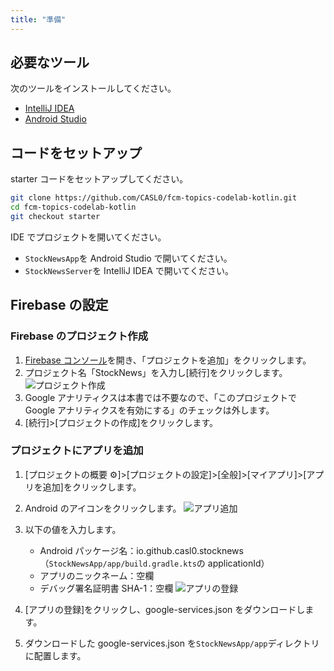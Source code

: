 ```yaml
---
title: "準備"
---
```


## 必要なツール

次のツールをインストールしてください。

- [IntelliJ IDEA](https://www.jetbrains.com/idea/)
- [Android Studio](https://developer.android.com/studio?hl=ja)

## コードをセットアップ

starter コードをセットアップしてください。

```sh
git clone https://github.com/CASL0/fcm-topics-codelab-kotlin.git
cd fcm-topics-codelab-kotlin
git checkout starter
```

IDE でプロジェクトを開いてください。

- `StockNewsApp`を Android Studio で開いてください。
- `StockNewsServer`を IntelliJ IDEA で開いてください。

## Firebase の設定

### Firebase のプロジェクト作成

1. [Firebase コンソール](https://console.firebase.google.com/?hl=ja)を開き、「プロジェクトを追加」をクリックします。
2. プロジェクト名「StockNews」を入力し[続行]をクリックします。
   ![プロジェクト作成](https://storage.googleapis.com/zenn-user-upload/5cd3feef4011-20231127.png)
3. Google アナリティクスは本書では不要なので、「このプロジェクトで Google アナリティクスを有効にする」のチェックは外します。
4. [続行]>[プロジェクトの作成]をクリックします。

### プロジェクトにアプリを追加

1. [プロジェクトの概要 ⚙]>[プロジェクトの設定]>[全般]>[マイアプリ]>[アプリを追加]をクリックします。
2. Android のアイコンをクリックします。
   ![アプリ追加](https://storage.googleapis.com/zenn-user-upload/8d0141bd2f66-20231127.png)
3. 以下の値を入力します。

   - Android パッケージ名：io.github.casl0.stocknews（`StockNewsApp/app/build.gradle.kts`の applicationId）
   - アプリのニックネーム：空欄
   - デバッグ署名証明書 SHA-1：空欄
     ![アプリの登録](https://storage.googleapis.com/zenn-user-upload/c7533bfb0760-20231127.png)

4. [アプリの登録]をクリックし、google-services.json をダウンロードします。
5. ダウンロードした google-services.json を`StockNewsApp/app`ディレクトリに配置します。
